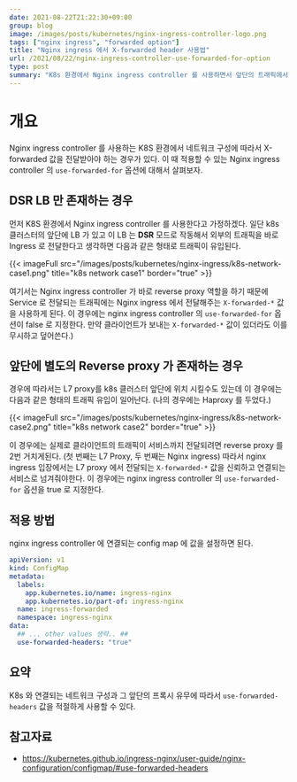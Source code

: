 ```yaml
---
date: 2021-08-22T21:22:30+09:00
group: blog
image: /images/posts/kubernetes/nginx-ingress-controller-logo.png
tags: ["nginx ingress", "forwarded option"]
title: "Nginx ingress 에서 X-forwarded header 사용법"
url: /2021/08/22/nginx-ingress-controller-use-forwarded-for-option
type: post
summary: "K8s 환경에서 Nginx ingress controller 를 사용하면서 앞단의 트래픽에서 전달하는 X-forwarded 값을 넘겨받는 방법에 대해서 살펴보았다."
---
```


# 개요

Nginx ingress controller 를 사용하는 K8S 환경에서 네트워크 구성에 따라서 X-forwarded 값을 전달받아야 하는 경우가 있다. 이 때 적용할 수 있는 Nginx ingress controller 의 `use-forwarded-for` 옵션에 대해서 살펴보자.  

## DSR LB 만 존재하는 경우

먼저 K8S 환경에서 Nginx ingress controller 를 사용한다고 가정하겠다. 일단 k8s 클러스터의 앞단에 LB 가 있고 이 LB 는 **DSR** 모드로 작동해서 외부의 트래픽을 바로 Ingress 로 전달한다고 생각하면 다음과 같은 형태로 트래픽이 유입된다.

{{< imageFull src="/images/posts/kubernetes/nginx-ingress/k8s-network-case1.png" title="k8s network case1" border="true" >}}

여기서는 Nginx ingress controller 가 바로 reverse proxy 역할을 하기 때문에 Service 로 전달되는 트래픽에는 Nginx ingress 에서 전달해주는 `X-forwarded-*` 값을 사용하게 된다. 이 경우에는 nginx ingress controller 의 `use-forwarded-for` 옵션이 false 로 지정한다. 만약 클라이언트가 보내는 `X-forwarded-*` 값이 있더라도 이를 무시하고 덮어쓴다.)  

## 앞단에 별도의 Reverse proxy 가 존재하는 경우

경우에 따라서는 L7 proxy를 k8s 클러스터 앞단에 위치 시킬수도 있는데 이 경우에는 다음과 같은 형태의 트래픽 유입이 일어난다. (나의 경우에는 Haproxy 를 두었다.)

{{< imageFull src="/images/posts/kubernetes/nginx-ingress/k8s-network-case2.png" title="k8s network case2" border="true" >}}

이 경우에는 실제로 클라이언트의 트래픽이 서비스까지 전달되려면 reverse proxy 를 2번 거치게된다. (첫 번째는 L7 Proxy, 두 번째는 Nginx ingress) 
따라서 nginx ingress 입장에서는 L7 proxy 에서 전달되는 `X-forwarded-*` 값을 신뢰하고 연결되는 서비스로 넘겨줘야한다. 
이 경우에는 nginx ingress controller 의 `use-forwarded-for` 옵션을 true 로 지정한다. 


## 적용 방법 

nginx ingress controller 에 연결되는 config map 에 값을 설정하면 된다. 

```yaml
apiVersion: v1
kind: ConfigMap
metadata:
  labels:
    app.kubernetes.io/name: ingress-nginx
    app.kubernetes.io/part-of: ingress-nginx
  name: ingress-forwarded
  namespace: ingress-nginx
data:
  ## ... other values 생략.. ##
  use-forwarded-headers: "true"
```

## 요약 

K8s 와 연결되는 네트워크 구성과 그 앞단의 프록시 유무에 따라서 `use-forwarded-headers` 값을 적절하게 사용할 수 있다.

## 참고자료 
- https://kubernetes.github.io/ingress-nginx/user-guide/nginx-configuration/configmap/#use-forwarded-headers


